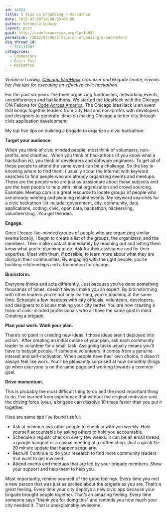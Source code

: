 ```yaml
---
id: 14933
title: 5 Tips on Organzing a Hackathon
date: 2012-07-06T14:08:33+00:00
author: Veronica Ludwig
layout: post
guid: http://codeforamerica.org/?p=14933
permalink: /2012/07/06/5-tips-on-organzing-a-hackathon/
dsq_thread_id:
  - 754137467
categories:
  - Commentary
  - Guest Post
  - Hackathon
---
```

_Veronica Ludwig, <a href="http://ideahackchicago.com/" target="_blank">Chicago IdeaHack</a> organizer and Brigade leader, reveals her five tips for executing an effective civic hackathon._

For the past six years I’ve been organizing fundraisers, networking events, unconferences and hackathons. We started the IdeaHack with the Chicago CfA Fellows for <a href="http://codeforamerica.org/code-across-america/" target="_blank">Code Across America</a>. The Chicago IdeaHack is an event that brings together leaders from City Hall and non-profits with developers and designers to generate ideas on making Chicago a better city through civic application development.

My top five tips on building a brigade to organize a civic hackathon:

**Target your audience.**

When you think of civic minded people, most think of volunteers, non-profits, and charities.  When you think of hackathons (if you know what a hackathon is), you think of developers and software engineers. To get all of these people to attend the same event can be a challenge. So the key is knowing where to find them. I usually scour the internet with keyword searches to find people who are already organizing events and meetups. These are the people who are just as passionate about these subjects and are the best people to help with initial organization and crowd sourcing. Example: Meetup.com is a great resource to locate groups of people who are already meeting and planning related events. My keyword searches for a civic hackathon list include: government, city, community, data, applications, coding, civic, open data, hackathon, hackers/ing, volunteers/ing…You get the idea.

**Engage.**

Once I locate like-minded groups of people who are organizing similar events locally, I begin to create a list of the groups, the organizers, and the members. Then make contact immediately by reaching out and letting them know what you’re planning to do. Ask for their assistance and for their expertise. Meet with them, if possible, to learn more about what they are doing in their communities. By engaging with the right people, you’re building relationships and a foundation for change.

**Brainstorm.**

Everyone thinks and acts differently. Just because you’ve done something thousands of times, doesn’t always make you an expert. By brainstorming with other leaders you’re not only learning, you’re teaching at the same time. Schedule a few meetups with city officials, volunteers, developers, and designers to discuss making your city better. You are now creating a team of civic-minded professionals who all have the same goal in mind. Creating a brigade.

**Plan your work. Work your plan.**

There’s no point in creating new ideas if those ideas aren’t deployed into action.  After creating an initial outline of your plan, ask each community leader to volunteer for a small task. Assigning tasks usually means you’ll have to babysit people. If someone volunteers, it comes from a genuine interest and self-motivation. When people have their own choice, it doesn’t always feel like work. You’ll be pleasantly surprised at how smoothly things go when everyone is on the same page and working towards a common goal.

**Drive momentum.**

This is probably the most difficult thing to do and the most important thing to do. I’ve learned from experience that without the original motivator and the driving force (you), a brigade can dissolve 10 times faster than you put it together.

Here are some tips I’ve found useful:

  * Ask at minimun two other people to check in with you weekly. Hold yourself accountable by asking others to hold you accountable.
  * Schedule a regular check in every few weeks. It can be an email thread, a google hangout or a casual meeting at a coffee shop. Just a quick 15-20 minute update that happens regularly.
  * Recruit! Continue to do your research to find more community leaders that want to get involved.
  * Attend events and meetups that are led by your brigade members. Show your support and help them to help you.

Most importantly, remind yourself of the good feelings. Every time you met a new person that was just as excited about the brigade as you are. That’s a great feeling. Every time your city deploys a new civic app because your brigade brought people together. That’s an amazing feeling. Every time someone says “thank you for doing this” and reminds you how much your city needed it. That is unexplainably awesome.